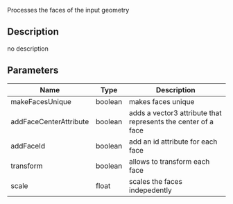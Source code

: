 Processes the faces of the input geometry



## Description
no description
## Parameters

<table>
<thead>
	<tr>
		<th>Name</th>
		<th>Type</th>
		<th>Description</th>
	</tr>
</thead>
<tr>
	<td>makeFacesUnique</td>
	<td><div class='bg-emerald-800 px-2 py-px text-white rounded-sm'>boolean</div></td>
	<td>makes faces unique</td>
</tr>
<tr>
	<td>addFaceCenterAttribute</td>
	<td><div class='bg-emerald-800 px-2 py-px text-white rounded-sm'>boolean</div></td>
	<td>adds a vector3 attribute that represents the center of a face</td>
</tr>
<tr>
	<td>addFaceId</td>
	<td><div class='bg-emerald-800 px-2 py-px text-white rounded-sm'>boolean</div></td>
	<td>add an id attribute for each face</td>
</tr>
<tr>
	<td>transform</td>
	<td><div class='bg-emerald-800 px-2 py-px text-white rounded-sm'>boolean</div></td>
	<td>allows to transform each face</td>
</tr>
<tr>
	<td>scale</td>
	<td><div class='bg-yellow-800 px-2 py-px text-white rounded-sm'>float</div></td>
	<td>scales the faces indepedently</td>
</tr>
</table>